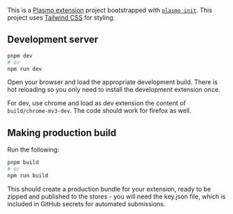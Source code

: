 This is a [Plasmo extension](https://docs.plasmo.com/) project bootstrapped with [`plasmo init`](https://www.npmjs.com/package/plasmo).
This project uses [Tailwind CSS](https://tailwindcss.com/) for styling.

## Development server
```bash
pnpm dev
# or
npm run dev
```

Open your browser and load the appropriate development build.
There is hot reloading so you only need to install the development extension once.

For dev, use chrome and load as dev extension the content of `build/chrome-mv3-dev`. The code should work for firefox as well.


## Making production build

Run the following:

```bash
pnpm build
# or
npm run build
```

This should create a production bundle for your extension, ready to be zipped and published to the stores - 
you will need the key.json file, which is included in GitHub secrets for automated submissions.